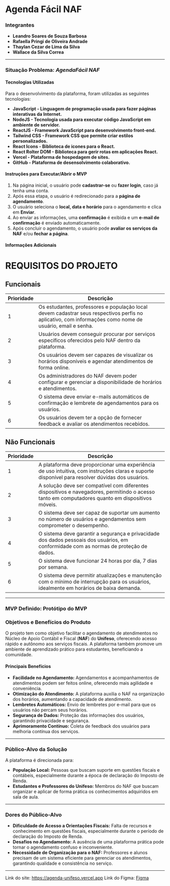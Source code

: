 # Agenda Fácil NAF

### Integrantes
- **Leandro Soares de Souza Barbosa**
- **Rafaella Pringi de Oliveira Andrade**
- **Thaylan Cezar de Lima da Silva**
- **Wallace da Silva Correa**

---

### Situação Problema: *AgendaFácil NAF*

#### Tecnologias Utilizadas
Para o desenvolvimento da plataforma, foram utilizadas as seguintes tecnologias:
- **JavaScript - Linguagem de programação usada para fazer páginas interativas da Internet.**
- **NodeJS - Tecnologia usada para executar código JavaScript em ambiente de servidor.**
- **ReactJS - Framework JavaScript para desenvolvimento front-end.**
- **Tailwind CSS - Framework CSS que permite criar estilos personalizados.**
- **React Icons - Biblioteca de icones para o React.**
- **React Rolter DOM - Biblioteca para gerir rotas em aplicações React.**
- **Vercel - Plataforma de hospedagem de sites.**
- **GitHub - Plataforma de desensolvimento colaborativo.**

#### Instruções para Executar/Abrir o MVP
1. Na página inicial, o usuário pode **cadastrar-se** ou **fazer login**, caso já tenha uma conta.
2. Após essa etapa, o usuário é redirecionado para a **página de agendamento**.
3. O usuário seleciona o **local, data e horário** para o agendamento e clica em **Enviar**.
4. Ao enviar as informações, uma **confirmação** é exibida e um **e-mail de confirmação** é enviado automaticamente.
5. Após concluir o agendamento, o usuário pode **avaliar os serviços da NAF** e/ou **fechar a página**.

#### Informações Adicionais
# REQUISITOS DO PROJETO

## Funcionais

| **Prioridade** | **Descrição**                                                                                  |
|----------------|-----------------------------------------------------------------------------------------------|
| 1              | Os estudantes, professores e população local devem cadastrar seus respectivos perfis no aplicativo, com informações como nome de usuário, email e senha. |
| 2              | Usuários devem conseguir procurar por serviços específicos oferecidos pelo NAF dentro da plataforma. |
| 3              | Os usuários devem ser capazes de visualizar os horários disponíveis e agendar atendimentos de forma online. |
| 4              | Os administradores do NAF devem poder configurar e gerenciar a disponibilidade de horários e atendimentos. |
| 5              | O sistema deve enviar e-mails automáticos de confirmação e lembrete de agendamentos para os usuários. |
| 6              | Os usuários devem ter a opção de fornecer feedback e avaliar os atendimentos recebidos.         |

## Não Funcionais

| **Prioridade** | **Descrição**                                                                                  |
|----------------|-----------------------------------------------------------------------------------------------|
| 1              | A plataforma deve proporcionar uma experiência de uso intuitiva, com instruções claras e suporte disponível para resolver dúvidas dos usuários. |
| 2              | A solução deve ser compatível com diferentes dispositivos e navegadores, permitindo o acesso tanto em computadores quanto em dispositivos móveis. |
| 3              | O sistema deve ser capaz de suportar um aumento no número de usuários e agendamentos sem comprometer o desempenho. |
| 4              | O sistema deve garantir a segurança e privacidade dos dados pessoais dos usuários, em conformidade com as normas de proteção de dados. |
| 5              | O sistema deve funcionar 24 horas por dia, 7 dias por semana.                                  |
| 6              | O sistema deve permitir atualizações e manutenção com o mínimo de interrupção para os usuários, idealmente em horários de baixa demanda. |

---

### MVP Definido: **Protótipo do MVP**

### Objetivos e Benefícios do Produto
O projeto tem como objetivo facilitar o agendamento de atendimentos no Núcleo de Apoio Contábil e Fiscal (**NAF**) do **Unifeso**, oferecendo acesso rápido e autônomo aos serviços fiscais. A plataforma também promove um ambiente de aprendizado prático para estudantes, beneficiando a comunidade.

#### Principais Benefícios
- **Facilidade no Agendamento:** Agendamentos e acompanhamentos de atendimentos podem ser feitos online, oferecendo mais agilidade e conveniência.
- **Otimização do Atendimento:** A plataforma auxilia o NAF na organização dos horários, aumentando a capacidade de atendimento.
- **Lembretes Automáticos:** Envio de lembretes por e-mail para que os usuários não percam seus horários.
- **Segurança de Dados:** Proteção das informações dos usuários, garantindo privacidade e segurança.
- **Aprimoramento Contínuo:** Coleta de feedback dos usuários para melhoria contínua dos serviços.

---

### Público-Alvo da Solução
A plataforma é direcionada para:
- **População Local:** Pessoas que buscam suporte em questões fiscais e contábeis, especialmente durante a época de declaração do Imposto de Renda.
- **Estudantes e Professores do Unifeso:** Membros do NAF que buscam organizar e aplicar de forma prática os conhecimentos adquiridos em sala de aula.

---

### Dores do Público-Alvo
- **Dificuldade de Acesso a Orientações Fiscais:** Falta de recursos e conhecimento em questões fiscais, especialmente durante o período de declaração do Imposto de Renda.
- **Desafios no Agendamento:** A ausência de uma plataforma prática pode tornar o agendamento confuso e inconveniente.
- **Necessidade de Organização para o NAF:** Professores e alunos precisam de um sistema eficiente para gerenciar os atendimentos, garantindo qualidade e consistência no serviço.

---

Link do site: https://agenda-unifeso.vercel.app
Link do Figma: [Figma](https://www.figma.com/design/xNlsqXHenFXs7WXb4E4c9I/MVP---AGENDA-UNIFESO?node-id=74-74)